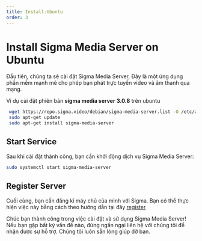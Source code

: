 ```yaml
---
title: Install:Ubuntu
order: 3
---
```



# Install Sigma Media Server on Ubuntu

Đầu tiên, chúng ta sẽ cài đặt Sigma Media Server. Đây là một ứng dụng phần mềm mạnh mẽ cho phép bạn phát trực tuyến video và âm thanh qua mạng.

Ví dụ cài đặt phiên bản **sigma media server** **3.0.8** trên ubuntu

```bash
 wget https://repo.sigma.video/debian/sigma-media-server.list -O /etc/apt/sources.list.d/sigma-media-server.list
 sudo apt-get update
 sudo apt-get install sigma-media-server
```

## Start Service

Sau khi cài đặt thành công, bạn cần khởi động dịch vụ Sigma Media Server:

```bash
sudo systemctl start sigma-media-server
```

## Register Server

Cuối cùng, bạn cần đăng kí máy chủ của mình với Sigma. Bạn có thể thực hiện việc này bằng cách theo hướng dẫn tại đây [register](./04-register.md)

Chúc bạn thành công trong việc cài đặt và sử dụng Sigma Media Server! Nếu bạn gặp bất kỳ vấn đề nào, đừng ngần ngại liên hệ với chúng tôi để nhận được sự hỗ trợ. Chúng tôi luôn sẵn lòng giúp đỡ bạn.